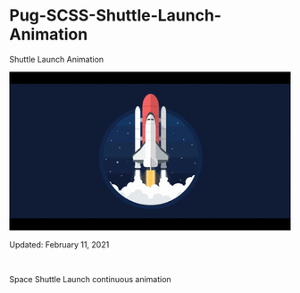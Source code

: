 # Pug-SCSS-Shuttle-Launch-Animation
Shuttle Launch Animation

<img src='shuttle.gif'>
<p> Updated: February 11, 2021 </p> <br>
<p> Space Shuttle Launch continuous animation</p>
